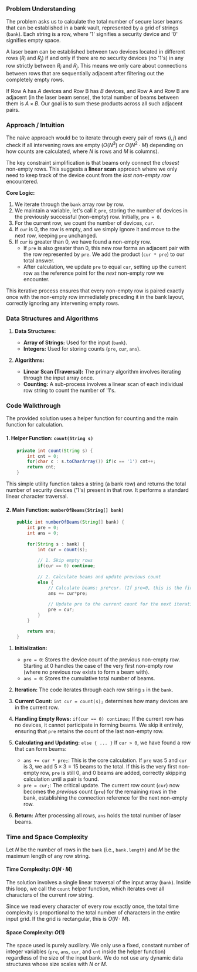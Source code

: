 ### Problem Understanding

The problem asks us to calculate the total number of secure laser beams that can be established in a bank vault, represented by a grid of strings (`bank`). Each string is a row, where '1' signifies a security device and '0' signifies empty space.

A laser beam can be established between two devices located in different rows ($R_i$ and $R_j$) if and only if there are *no* security devices (no '1's) in any row strictly between $R_i$ and $R_j$. This means we only care about connections between rows that are sequentially adjacent after filtering out the completely empty rows.

If Row A has $A$ devices and Row B has $B$ devices, and Row A and Row B are adjacent (in the laser beam sense), the total number of beams between them is $A \times B$. Our goal is to sum these products across all such adjacent pairs.

### Approach / Intuition

The naive approach would be to iterate through every pair of rows ($i, j$) and check if all intervening rows are empty ($O(N^3)$ or $O(N^2 \cdot M)$ depending on how counts are calculated, where $N$ is rows and $M$ is columns).

The key constraint simplification is that beams only connect the *closest* non-empty rows. This suggests a **linear scan** approach where we only need to keep track of the device count from the *last non-empty row* encountered.

**Core Logic:**

1.  We iterate through the `bank` array row by row.
2.  We maintain a variable, let's call it `pre`, storing the number of devices in the previously successful (non-empty) row. Initially, `pre = 0`.
3.  For the current row, we count the number of devices, `cur`.
4.  If `cur` is 0, the row is empty, and we simply ignore it and move to the next row, keeping `pre` unchanged.
5.  If `cur` is greater than 0, we have found a non-empty row.
    *   If `pre` is also greater than 0, this new row forms an adjacent pair with the row represented by `pre`. We add the product (`cur * pre`) to our total answer.
    *   After calculation, we update `pre` to equal `cur`, setting up the current row as the reference point for the *next* non-empty row we encounter.

This iterative process ensures that every non-empty row is paired exactly once with the non-empty row immediately preceding it in the bank layout, correctly ignoring any intervening empty rows.

### Data Structures and Algorithms

1.  **Data Structures:**
    *   **Array of Strings:** Used for the input (`bank`).
    *   **Integers:** Used for storing counts (`pre`, `cur`, `ans`).

2.  **Algorithms:**
    *   **Linear Scan (Traversal):** The primary algorithm involves iterating through the input array once.
    *   **Counting:** A sub-process involves a linear scan of each individual row string to count the number of '1's.

### Code Walkthrough

The provided solution uses a helper function for counting and the main function for calculation.

#### 1. Helper Function: `count(String s)`
```java
    private int count(String s) {
        int cnt = 0;
        for(char c : s.toCharArray()) if(c == '1') cnt++;
        return cnt;
    } 
```
This simple utility function takes a string (a bank row) and returns the total number of security devices ('1's) present in that row. It performs a standard linear character traversal.

#### 2. Main Function: `numberOfBeams(String[] bank)`
```java
    public int numberOfBeams(String[] bank) {
        int pre = 0;
        int ans = 0;
        
        for(String s : bank) {
            int cur = count(s);
            
            // 1. Skip empty rows
            if(cur == 0) continue; 
            
            // 2. Calculate beams and update previous count
            else { 
                // Calculate beams: pre*cur. (If pre=0, this is the first non-empty row, 0 beams added)
                ans += cur*pre; 
                
                // Update pre to the current count for the next iteration
                pre = cur; 
            }
        }

        return ans;
    }
```

1.  **Initialization:**
    *   `pre = 0`: Stores the device count of the previous non-empty row. Starting at 0 handles the case of the very first non-empty row (where no previous row exists to form a beam with).
    *   `ans = 0`: Stores the cumulative total number of beams.

2.  **Iteration:** The code iterates through each row string `s` in the `bank`.

3.  **Current Count:** `int cur = count(s);` determines how many devices are in the current row.

4.  **Handling Empty Rows:** `if(cur == 0) continue;`
    If the current row has no devices, it cannot participate in forming beams. We skip it entirely, ensuring that `pre` retains the count of the last non-empty row.

5.  **Calculating and Updating:** `else { ... }`
    If `cur > 0`, we have found a row that can form beams:
    *   `ans += cur * pre;`: This is the core calculation. If `pre` was 5 and `cur` is 3, we add $5 \times 3 = 15$ beams to the total. If this is the very first non-empty row, `pre` is still 0, and 0 beams are added, correctly skipping calculation until a pair is found.
    *   `pre = cur;`: The critical update. The current row count (`cur`) now becomes the *previous* count (`pre`) for the remaining rows in the bank, establishing the connection reference for the next non-empty row.

6.  **Return:** After processing all rows, `ans` holds the total number of laser beams.

### Time and Space Complexity

Let $N$ be the number of rows in the `bank` (i.e., `bank.length`) and $M$ be the maximum length of any row string.

#### Time Complexity: $O(N \cdot M)$

The solution involves a single linear traversal of the input array (`bank`). Inside this loop, we call the `count` helper function, which iterates over all characters of the current row string.

Since we read every character of every row exactly once, the total time complexity is proportional to the total number of characters in the entire input grid. If the grid is rectangular, this is $O(N \cdot M)$.

#### Space Complexity: $O(1)$

The space used is purely auxiliary. We only use a fixed, constant number of integer variables (`pre`, `ans`, `cur`, and `cnt` inside the helper function) regardless of the size of the input bank. We do not use any dynamic data structures whose size scales with $N$ or $M$.